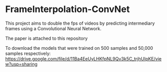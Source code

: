 # FrameInterpolation-ConvNet

This project aims to double the fps of videos by predicting intermediary frames using a Convolutional Neural Network.

The paper is attached to this repository

To download the models that were trained on 500 samples and 50,000 samples respectively:
https://drive.google.com/file/d/11Ba4EeUyLHKfpNL9Qv3k5C_trjhUIpKE/view?usp=sharing
